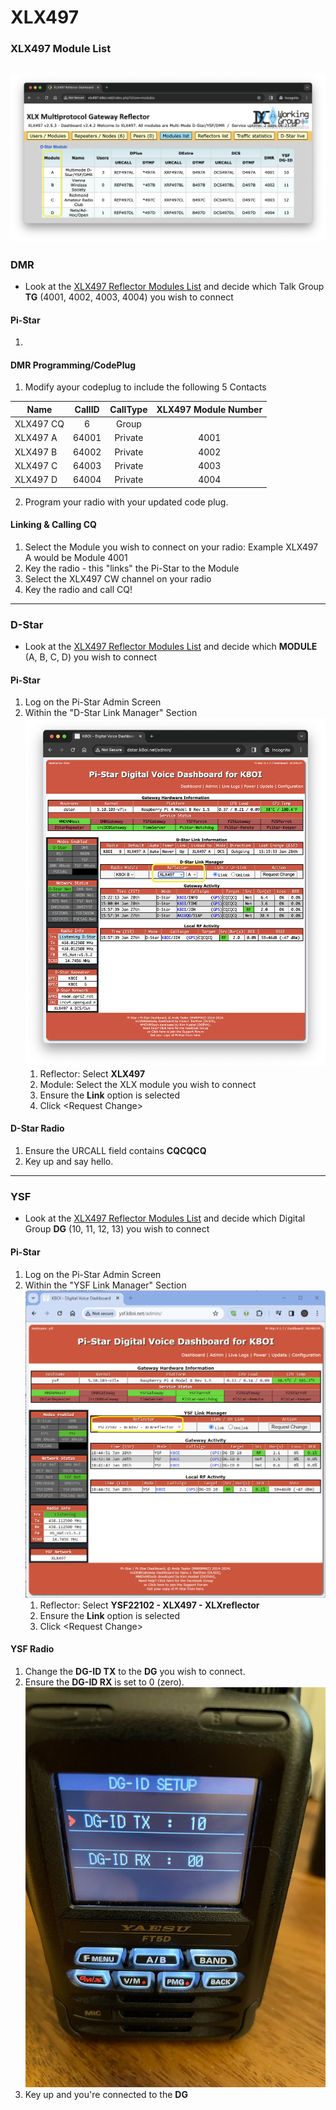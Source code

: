 # XLX497
### XLX497 Module List
![XLX497 Module List](https://github.com/k8oi/XLX497/blob/main/XLX497%20Module%20List%20Screenshot.png)
---
### DMR
  - Look at the [XLX497 Reflector Modules List](http://xlx497.k8oi.net/index.php?show=modules) and decide which Talk Group **TG** (4001, 4002, 4003, 4004) you wish to connect
#### Pi-Star
1.
#### DMR Programming/CodePlug
1. Modify ayour codeplug to include the following 5 Contacts

| Name | CallID | CallType | XLX497 Module Number |
| ---------- | :-------: | :---: | :---: |
| XLX497 CQ | 6 | Group | |
| XLX497 A | 64001 | Private | 4001 |
| XLX497 B | 64002 | Private | 4002 |
| XLX497 C | 64003 | Private | 4003 |
| XLX497 D | 64004 | Private | 4004 |

2. Program your radio with your updated code plug.
#### Linking & Calling CQ
1. Select the Module you wish to connect on your radio: Example XLX497 A would be Module 4001
2. Key the radio - this "links" the Pi-Star to the Module
3. Select the XLX497 CW channel on your radio
4. Key the radio and call CQ!
   
---
### D-Star
  - Look at the [XLX497 Reflector Modules List](http://xlx497.k8oi.net/index.php?show=modules) and decide which **MODULE** (A, B, C, D) you wish to connect
#### Pi-Star
1. Log on the Pi-Star Admin Screen
2. Within the "D-Star Link Manager" Section
![D-Star Pi-Star](https://github.com/k8oi/XLX497/blob/main/XLX497%20D-Star%20Pi-Star%20Link%20Screenshot.png)
    1. Reflector: Select **XLX497**
    2. Module: Select the XLX module you wish to connect
    3. Ensure the **Link** option is selected
    4. Click \<Request Change\>
#### D-Star Radio
1. Ensure the URCALL field contains **CQCQCQ**
2. Key up and say hello.
---
### YSF
  - Look at the [XLX497 Reflector Modules List](http://xlx497.k8oi.net/index.php?show=modules) and decide which Digital Group **DG** (10, 11, 12, 13) you wish to connect
#### Pi-Star
1. Log on the Pi-Star Admin Screen
2. Within the "YSF Link Manager" Section
![YSF Pi-Star](https://github.com/k8oi/XLX497/blob/main/XLX497%20YSF%20Pi-Star%20Link%20Screen%20Configuration.png)
    1. Reflector: Select **YSF22102 - XLX497 - XLXreflector**
    2. Ensure the **Link** option is selected
    3. Click \<Request Change\>
#### YSF Radio
1. Change the **DG-ID TX** to the **DG** you wish to connect.
2. Ensure the **DG-ID RX** is set to 0 (zero).
![YSF Radio DG-ID](https://github.com/k8oi/XLX497/blob/main/YSF%20Radio%20-%20Set%20DG-ID%20TX.png)
4. Key up and you're connected to the **DG**
